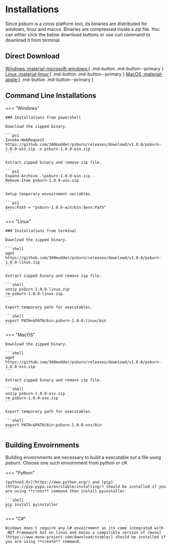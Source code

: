 # Installations

Since psburn is a cross platform tool, its binaries are distributed for windows, linux and macos. Binaries are compressed inside a *zip* file. You can either click the below download buttons or use curl command to download it from terminal.

## Direct Download

[Windows :material-microsoft-windows:](#){ .md-button .md-button--primary }
[Linux :material-linux:](#){ .md-button .md-button--primary }
[MacOS :material-apple:](#){ .md-button .md-button--primary }

## Command Line Installations

=== "Windows"

	### Installations from powershell

	Download the zipped binary.

	```ps1
	Invoke-WebRequest https://github.com/360modder/psburn/releases/download/v1.0.0/psburn-1.0.0-win.zip -o psburn-1.0.0-win.zip
	```
	
	Extract zipped binary and remove zip file.

	```ps1
	Expand-Archive .\psburn-1.0.0-win.zip .
	Remove-Item psburn-1.0.0-win.zip
	```

	Setup temporary envoirnment variables.

	```ps1
	$env:Path = "psburn-1.0.0-win/bin;$env:Path"
	```

=== "Linux"

	### Installations from terminal

	Download the zipped binary.

	```shell
	wget https://github.com/360modder/psburn/releases/download/v1.0.0/psburn-1.0.0-linux.zip
	```

	Extract zipped binary and remove zip file.

	```shell
	unzip psburn-1.0.0-linux.zip
	rm psburn-1.0.0-linux.zip
	```

	Export temporary path for executables.

	```shell
	export PATH=$PATH/bin:psburn-1.0.0-linux/bin
	```

=== "MacOS"

	Download the zipped binary.

	```shell
	wget https://github.com/360modder/psburn/releases/download/v1.0.0/psburn-1.0.0-osx.zip
	```

	Extract zipped binary and remove zip file.

	```shell
	unzip psburn-1.0.0-osx.zip
	rm psburn-1.0.0-osx.zip
	```

	Export temporary path for executables.

	```shell
	export PATH=$PATH/bin:psburn-1.0.0-osx/bin
	```

## Building Envoirnments

Building envoirnments are necessary to build a executable out a file using psburn. Choose one such envoirnment from python or c#.

=== "Python"

	[python3.6+](https://www.python.org/) and [pip](https://pip.pypa.io/en/stable/installing/) should be installed if you are using **cross** command then install pyinstaller.

	```shell
	pip install pyinstaller
	```

=== "C#"

	Windows does't require any C# envoirnment as its come integrated with .NET Framework but on linux and macos a compitible version of [mono](https://www.mono-project.com/download/stable/) should be installed if you are using **create** command.
